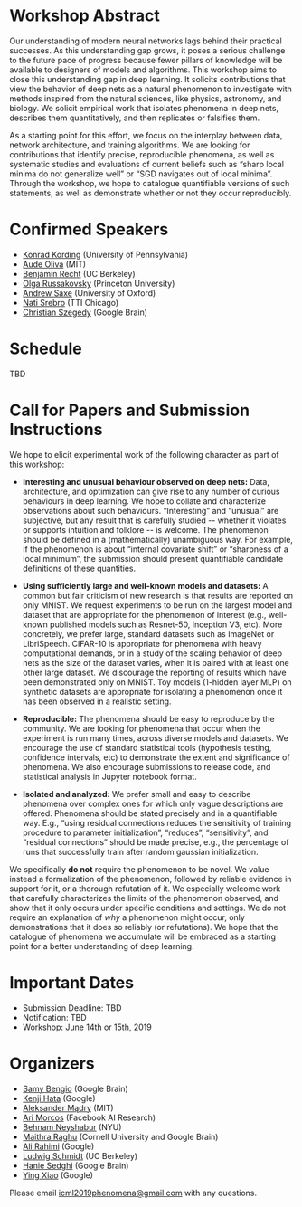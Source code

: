 # Workshop Abstract
Our understanding of modern neural networks lags behind their practical successes.
As this understanding gap grows, it poses a serious challenge to the future pace of progress because fewer pillars of knowledge will be available to designers of models and algorithms.
This workshop aims to close this understanding gap in deep learning.
It solicits contributions that view the behavior of deep nets as a natural phenomenon to investigate with methods inspired from the natural sciences, like physics, astronomy, and biology.
We solicit empirical work that isolates phenomena in deep nets, describes them quantitatively, and then replicates or falsifies them.

As a starting point for this effort, we focus on the interplay between data, network architecture, and training algorithms. We are looking for contributions that identify precise, reproducible phenomena, as well as systematic studies and evaluations of current beliefs such as “sharp local minima do not generalize well” or “SGD navigates out of local minima”. Through the workshop, we hope to catalogue quantifiable versions of such statements, as well as demonstrate whether or not they occur reproducibly.



# Confirmed Speakers
- [Konrad Kording](http://koerding.com/) (University of Pennsylvania)
- [Aude Oliva](http://cvcl.mit.edu/) (MIT)
- [Benjamin Recht](https://people.eecs.berkeley.edu/~brecht/) (UC Berkeley)
- [Olga Russakovsky](http://www.cs.princeton.edu/~olgarus/) (Princeton University)
- [Andrew Saxe](http://decisions.psy.ox.ac.uk/people/saxe_site/) (University of Oxford)
- [Nati Srebro](https://ttic.uchicago.edu/~nati/) (TTI Chicago)
- [Christian Szegedy](https://ai.google/research/people/ChristianSzegedy) (Google Brain)


# Schedule

TBD


# Call for Papers and Submission Instructions

We hope to elicit experimental work of the following character as part of this workshop:

- **Interesting and unusual behaviour observed on deep nets:** Data, architecture, and optimization can give rise to any number of curious behaviours in deep learning. We hope to collate and characterize observations about such behaviours. “Interesting” and “unusual” are subjective, but any result that is carefully studied -- whether it violates or supports intuition and folklore -- is welcome. The phenomenon should be defined in a (mathematically) unambiguous way. For example, if the phenomenon is about “internal covariate shift” or “sharpness of a local minimum”, the submission should present quantifiable candidate definitions of these quantities.


- **Using sufficiently large and well-known models and datasets:** A common but fair criticism of new research is that results are reported on only MNIST. We request experiments to be run on the largest model and dataset that are appropriate for the phenomenon of interest (e.g., well-known published models such as Resnet-50, Inception V3, etc). More concretely, we prefer large, standard datasets such as ImageNet or LibriSpeech. CIFAR-10 is appropriate for phenomena with heavy computational demands, or in a study of the scaling behavior of deep nets as the size of the dataset varies, when it is paired with at least one other large dataset. We discourage the reporting of results which have been demonstrated only on MNIST. Toy models (1-hidden layer MLP) on synthetic datasets are appropriate for isolating a phenomenon once it has been observed in a realistic setting. 


- **Reproducible:** The phenomena should be easy to reproduce by the community. We are looking for phenomena that occur when the  experiment is run many times, across diverse models and datasets. We encourage the use of standard statistical tools (hypothesis testing, confidence intervals, etc) to demonstrate the extent and significance of phenomena. We also encourage submissions to release code, and statistical analysis in Jupyter notebook format.


- **Isolated and analyzed:**  We prefer small and easy to describe phenomena over complex ones for which only vague descriptions are offered. Phenomena should be stated precisely and in a quantifiable way. E.g., “using residual connections reduces the sensitivity of training procedure to parameter initialization”, “reduces”, “sensitivity”, and “residual connections” should be made precise, e.g., the percentage of runs that successfully train after random gaussian initialization.


We specifically **do not** require the phenomenon to be novel. We value instead a formalization of the phenomenon, followed by reliable evidence in support for it, or a thorough refutation of it.
We especially welcome work that carefully characterizes the limits of the phenomenon observed, and show that it only occurs under specific conditions and settings.
We do not require an explanation of _why_ a phenomenon might occur, only demonstrations that it does so reliably (or refutations).
We hope that the catalogue of phenomena we accumulate will be embraced as a starting point for a better understanding of deep learning.



# Important Dates
- Submission Deadline: TBD
- Notification: TBD
- Workshop: June 14th or 15th, 2019

# Organizers
- [Samy Bengio](https://bengio.abracadoudou.com/) (Google Brain)
- [Kenji Hata]() (Google)
- [Aleksander Mądry](https://people.csail.mit.edu/madry/) (MIT)
- [Ari Morcos](http://www.arimorcos.com/) (Facebook AI Research)
- [Behnam Neyshabur](https://www.neyshabur.net/) (NYU)
- [Maithra Raghu](http://maithraraghu.com/) (Cornell University and Google Brain)
- [Ali Rahimi]() (Google)
- [Ludwig Schmidt](http://people.csail.mit.edu/ludwigs/) (UC Berkeley)
- [Hanie Sedghi]() (Google Brain)
- [Ying Xiao](https://ai.google/research/people/YingXiao) (Google)

Please email icml2019phenomena@gmail.com with any questions.
